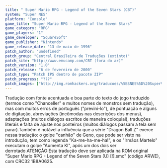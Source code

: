 ```yaml
---
title: " Super Mario RPG - Legend of the Seven Stars (CBT)"
system: "Super NES"
platform: "Console"
game_title: "Super Mario RPG - Legend of the Seven Stars"
game_category: "RPG"
game_players: "1"
game_developer: "SquareSoft"
game_publisher: "Nintendo"
game_release_date: "13 de maio de 1996"
patch_author: "undefined"
patch_group: "Central Brasileira de Traduções (extinto)"
patch_site: "http://www.emucamp.com/CBT (fora do ar)"
patch_version: "1.0"
patch_release: "6 de fevereiro de 2000"
patch_type: "Patch IPS dentro de pacote ZIP"
patch_progress: "???"
patch_images: ["http://img.romhackers.org/traducoes/%5BSNES%5D%20Super%20Mario%20RPG%20-%20Legend%20of%20the%20Seven%20Stars%20-%20CBT%20-%201.png","http://img.romhackers.org/traducoes/%5BSNES%5D%20Super%20Mario%20RPG%20-%20Legend%20of%20the%20Seven%20Stars%20-%20CBT%20-%202.png","http://img.romhackers.org/traducoes/%5BSNES%5D%20Super%20Mario%20RPG%20-%20Legend%20of%20the%20Seven%20Stars%20-%20CBT%20-%203.png"]
---
```

Tradução com fonte acentuada e boa parte do texto do jogo traduzido (termos como "Chanceller" e muitos nomes de monstros sem tradução), mas com muitos erros de português ("previni-lo"), de pontuação e alguns de digitação, abreviações (incômodas nas descrições dos menus), adaptações (muitos diálogos escritos de maneira coloquial), traduções literais e falta de ajuste nos ponteiros (muitos diálogos passam a tela sem parar).Também é notável a influência que a série "Dragon Ball Z" exerce nessa tradução: o golpe "canhão" de Geno, que pode ser visto na introdução, tem como legenda "Ka-me-ha-me-ha!", e os "Irmãos Martelo" executam o golpe "Aumenta KI", após um dos dois ser derrotado.ATENÇÃO:Esta tradução deve ser aplicada na ROM original "Super Mario RPG - Legend of the Seven Stars (U) [!].smc" (código ARWE), com CRC32 1B8A0625.